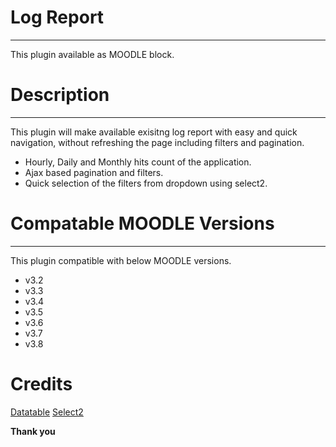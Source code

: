 # Log Report
------------

This plugin available as MOODLE block. 

# Description
-------------
This plugin will make available exisitng log report with easy and quick navigation, without refreshing the page including filters and pagination.

- Hourly, Daily and Monthly hits count of the application.
- Ajax based pagination and filters.
- Quick selection of the filters from dropdown using select2.

# Compatable MOODLE Versions
----------------------------
This plugin compatible with below MOODLE versions.
- v3.2
- v3.3
- v3.4
- v3.5
- v3.6
- v3.7
- v3.8

# Credits
[Datatable](https://datatables.net/)
[Select2](https://select2.org/)

**Thank you**
